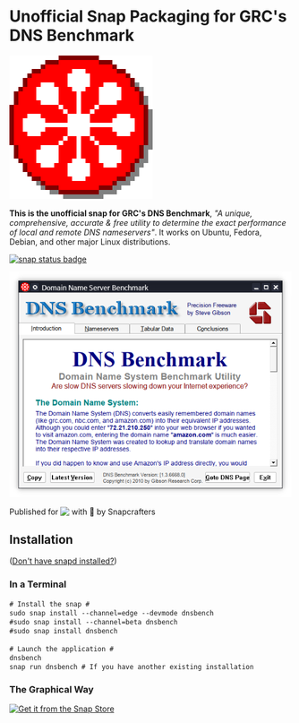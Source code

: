 # Unofficial Snap Packaging for GRC's DNS Benchmark
<!--
	Use the Staticaly service for easy access to in-repo pictures:
	https://www.staticaly.com/
-->
![Icon of GRC's DNS Benchmark](gui/DNSBench.256px.png "Icon of GRC's DNS Benchmark")

**This is the unofficial snap for GRC's DNS Benchmark**, *"A unique, comprehensive, accurate & free utility to determine the exact performance of local and remote DNS nameservers"*. It works on Ubuntu, Fedora, Debian, and other major Linux distributions.

[![snap status badge](https://snapcraft.io/dnsbench/badge.svg)](https://snapcraft.io/dnsbench)

![Screenshot of the Snapped Application](local/screenshots/default-view.png "Screenshot of the Snapped Application")

Published for <img src="http://anything.codes/slack-emoji-for-techies/emoji/tux.png" align="top" width="24" /> with 💝 by Snapcrafters

## Installation
([Don't have snapd installed?](https://snapcraft.io/docs/core/install))

### In a Terminal
    # Install the snap #
    sudo snap install --channel=edge --devmode dnsbench
    #sudo snap install --channel=beta dnsbench
    #sudo snap install dnsbench
    
    # Launch the application #
    dnsbench
    snap run dnsbench # If you have another existing installation

### The Graphical Way
[![Get it from the Snap Store](https://snapcraft.io/static/images/badges/en/snap-store-black.svg)](https://snapcraft.io/dnsbench)

<!-- Uncomment when you have test results
## What is Working
* [A list of functionallities that are verified working]

## What is NOT Working...yet 
Check out the [issue tracker](https://github.com/brlin-tw/dnsbench-snap/issues) for known issues.
-->

<!-- Uncomment when you have initialized the URLs
## Support
* Report issues regarding using this snap to the issue tracker:  
  <https://github.com/brlin-tw/dnsbench-snap/issues>
* You may also post on the Snapcraft Forum, under the `snap` topic category:  
  <https://forum.snapcraft.io/c/snap>
-->
